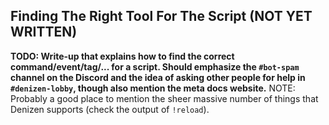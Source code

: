 Finding The Right Tool For The Script (NOT YET WRITTEN)
-------------------------------------

**TODO: Write-up that explains how to find the correct command/event/tag/... for a script. Should emphasize the `#bot-spam` channel on the Discord and the idea of asking other people for help in `#denizen-lobby`, though also mention the meta docs website.**
NOTE: Probably a good place to mention the sheer massive number of things that Denizen supports (check the output of `!reload`).
